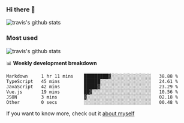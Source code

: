 ### Hi there 👋

<!--
**HondryTravis/HondryTravis** is a ✨ _special_ ✨ repository because its `README.md` (this file) appears on your GitHub profile.

Here are some ideas to get you started:

- 🔭 I’m currently working on ...
- 🌱 I’m currently learning ...
- 👯 I’m looking to collaborate on ...
- 🤔 I’m looking for help with ...
- 💬 Ask me about ...
- 📫 How to reach me: ...
- 😄 Pronouns: ...
- ⚡ Fun fact: ...
-->

![travis's github stats](https://github-readme-stats.vercel.app/api?username=HondryTravis&hide=stars)
### Most used
![travis's github stats](https://github-readme-stats.anuraghazra1.vercel.app/api/top-langs/?username=HondryTravis&layout=compact&hide_title=true)

📊 **Weekly development breakdown**

<!--START_SECTION:waka-->

```text
Markdown     1 hr 11 mins    █████████▓░░░░░░░░░░░░░░░   38.88 %
TypeScript   45 mins         ██████░░░░░░░░░░░░░░░░░░░   24.61 %
JavaScript   42 mins         █████▓░░░░░░░░░░░░░░░░░░░   23.29 %
Vue.js       19 mins         ██▓░░░░░░░░░░░░░░░░░░░░░░   10.56 %
JSON         3 mins          ▓░░░░░░░░░░░░░░░░░░░░░░░░   02.18 %
Other        0 secs          ░░░░░░░░░░░░░░░░░░░░░░░░░   00.48 %
```

<!--END_SECTION:waka-->

If you want to know more, check out it [about myself](https://hondrytravis.github.io/)
